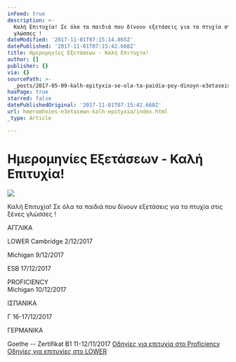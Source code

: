 ```yaml
---
inFeed: true
description: >-
  Καλή Επιτυχία! Σε όλα τα παιδιά που δίνουν εξετάσεις για τα πτυχία στις ξένες
  γλώσσες !
dateModified: '2017-11-01T07:15:14.865Z'
datePublished: '2017-11-01T07:15:42.668Z'
title: Ημερομηνίες Εξετάσεων - Καλή Επιτυχία!
author: []
publisher: {}
via: {}
sourcePath: >-
  _posts/2017-05-09-kalh-epityxia-se-ola-ta-paidia-poy-dinoyn-e3etaseis-gia-ta.md
hasPage: true
starred: false
datePublishedOriginal: '2017-11-01T07:15:42.668Z'
url: hmeromhnies-e3etasewn-kalh-epityxia/index.html
_type: Article

---
```

# Ημερομηνίες Εξετάσεων - Καλή Επιτυχία!
![](https://the-grid-user-content.s3-us-west-2.amazonaws.com/49b0d28c-4043-4d67-9640-6757b5250f49.jpg)

Καλή Επιτυχία! Σε όλα τα παιδιά που δίνουν εξετάσεις για τα πτυχία στις ξένες γλώσσες !

ΑΓΓΛΙΚΑ 

LOWER               Cambridge           2/12/2017

Michigan              9/12/2017

ESB                      17/12/2017

PROFICIENCY      
Michigan             10/12/2017

ΙΣΠΑΝΙΚΑ 

Γ  16-17/12/2017

ΓΕΡΜΑΝΙΚΑ

Goethe -- Zertifikat B1                11-12/11/2017
[Οδηγί&epsi;ς για &epsi;πιτ&upsi;χία στο Proficiency ][0]
[Οδηγί&epsi;ς για &epsi;πιτ&upsi;χί&epsi;ς στο LOWER][1]

[0]: https://docs.google.com/document/d/1l23PNgII7klrhAI_5d-GdcUW4crPYw7bgLR3bQUbzMg/pub
[1]: https://docs.google.com/a/vaitsa.gr/presentation/d/12jzyL2L8B6opBx1_BMJME_BecUqUvfCv5l-0mX7rOD4/pub?start=false&loop=false&delayms=3000